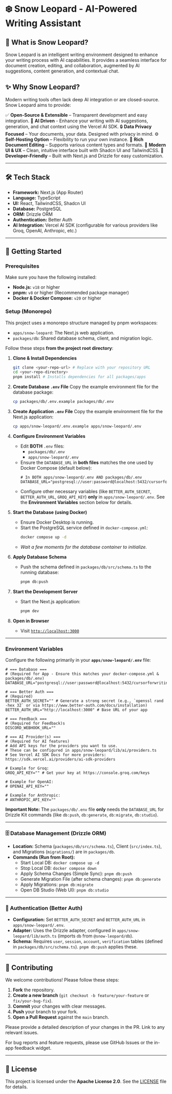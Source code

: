 # ❄️ Snow Leopard - AI-Powered Writing Assistant

## 🎯 What is Snow Leopard?
Snow Leopard is an intelligent writing environment designed to enhance your writing process with AI capabilities. It provides a seamless interface for document creation, editing, and collaboration, augmented by AI suggestions, content generation, and contextual chat.

## ✨ Why Snow Leopard?
Modern writing tools often lack deep AI integration or are closed-source. Snow Leopard aims to provide:

✅ **Open-Source & Extensible** – Transparent development and easy integration.
🦾 **AI Driven** - Enhance your writing with AI suggestions, generation, and chat context using the Vercel AI SDK.
🔒 **Data Privacy Focused** – Your documents, your data. Designed with privacy in mind.
⚙️ **Self-Hosting Option** – Flexibility to run your own instance.
📄 **Rich Document Editing** – Supports various content types and formats.
🎨 **Modern UI & UX** – Clean, intuitive interface built with Shadcn UI and TailwindCSS.
🚀 **Developer-Friendly** – Built with Next.js and Drizzle for easy customization.

---

## 🛠️ Tech Stack
*   **Framework:** Next.js (App Router)
*   **Language:** TypeScript
*   **UI:** React, TailwindCSS, Shadcn UI
*   **Database:** PostgreSQL
*   **ORM:** Drizzle ORM
*   **Authentication:** Better Auth
*   **AI Integration:** Vercel AI SDK (configurable for various providers like Groq, OpenAI, Anthropic, etc.)

---

## 🚀 Getting Started

### Prerequisites
Make sure you have the following installed:
*   **Node.js:** `v18` or higher
*   **pnpm:** `v8` or higher (Recommended package manager)
*   **Docker & Docker Compose:** `v20` or higher

### Setup (Monorepo)

This project uses a monorepo structure managed by pnpm workspaces:
*   `apps/snow-leopard`: The Next.js web application.
*   `packages/db`: Shared database schema, client, and migration logic.

Follow these steps **from the project root directory**:

1.  **Clone & Install Dependencies**
    ```bash
    git clone <your-repo-url> # Replace with your repository URL
    cd <your-repo-directory>
    pnpm install # Installs dependencies for all packages/apps
    ```

2.  **Create Database `.env` File**
    Copy the example environment file for the database package:
    ```bash
    cp packages/db/.env.example packages/db/.env
    ```

3.  **Create Application `.env` File**
    Copy the example environment file for the Next.js application:
    ```bash
    cp apps/snow-leopard/.env.example apps/snow-leopard/.env
    ```

4.  **Configure Environment Variables**
    *   Edit **BOTH** `.env` files:
        *   `packages/db/.env`
        *   `apps/snow-leopard/.env`
    *   Ensure the `DATABASE_URL` in **both files** matches the one used by Docker Compose (default below):
        ```dotenv
        # In BOTH apps/snow-leopard/.env AND packages/db/.env
        DATABASE_URL="postgresql://user:password@localhost:5432/cursorforwriting_db"
        ```
    *   Configure other necessary variables (like `BETTER_AUTH_SECRET`, `BETTER_AUTH_URL`, `GROQ_API_KEY`) **only** in `apps/snow-leopard/.env`. See the **Environment Variables** section below for details.

5.  **Start the Database (using Docker)**
    *   Ensure Docker Desktop is running.
    *   Start the PostgreSQL service defined in `docker-compose.yml`:
        ```bash
        docker compose up -d
        ```
    *   *Wait a few moments for the database container to initialize.*

6.  **Apply Database Schema**
    *   Push the schema defined in `packages/db/src/schema.ts` to the running database:
        ```bash
        pnpm db:push
        ```

7.  **Start the Development Server**
    *   Start the Next.js application:
        ```bash
        pnpm dev
        ```

8.  **Open in Browser**
    *   Visit [`http://localhost:3000`](http://localhost:3000)

---

### Environment Variables
Configure the following primarily in your **`apps/snow-leopard/.env`** file:

```dotenv
# === Database ===
# (Required for App - Ensure this matches your docker-compose.yml & packages/db/.env)
DATABASE_URL="postgresql://user:password@localhost:5432/cursorforwriting_db"

# === Better Auth ===
# (Required)
BETTER_AUTH_SECRET="" # Generate a strong secret (e.g., `openssl rand -hex 32` or via https://www.better-auth.com/docs/installation)
BETTER_AUTH_URL="http://localhost:3000" # Base URL of your app

# === Feedback ===
# (Required for Feedback)s
DISCORD_WEBHOOK_URL="" 

# === AI Provider(s) ===
# (Required for AI features)
# Add API keys for the providers you want to use.
# These can be configured in apps/snow-leopard/lib/ai/providers.ts
# See Vercel AI SDK Docs for more providers: https://sdk.vercel.ai/providers/ai-sdk-providers

# Example for Groq:
GROQ_API_KEY="" # Get your key at https://console.groq.com/keys

# Example for OpenAI:
# OPENAI_API_KEY=""

# Example for Anthropic:
# ANTHROPIC_API_KEY=""
```

**Important Note:** The `packages/db/.env` file **only** needs the `DATABASE_URL` for Drizzle Kit commands (like `db:push`, `db:generate`, `db:migrate`, `db:studio`).

---

### 🗄️ Database Management (Drizzle ORM)

*   **Location:** Schema (`packages/db/src/schema.ts`), Client (`src/index.ts`), and Migrations (`migrations/`) are in `packages/db`.
*   **Commands (Run from Root):**
    *   Start Local DB: `docker compose up -d`
    *   Stop Local DB: `docker compose down`
    *   Apply Schema Changes (Simple Sync): `pnpm db:push`
    *   Generate Migration File (after schema changes): `pnpm db:generate`
    *   Apply Migrations: `pnpm db:migrate`
    *   Open DB Studio (Web UI): `pnpm db:studio`

---

### 🔐 Authentication (Better Auth)

*   **Configuration:** Set `BETTER_AUTH_SECRET` and `BETTER_AUTH_URL` in `apps/snow-leopard/.env`.
*   **Adapter:** Uses the Drizzle adapter, configured in `apps/snow-leopard/lib/auth.ts` (imports `db` from `@snow-leopard/db`).
*   **Schema:** Requires `user`, `session`, `account`, `verification` tables (defined in `packages/db/src/schema.ts`). `pnpm db:push` applies these.

---

## 🤝 Contributing

We welcome contributions! Please follow these steps:

1.  **Fork** the repository.
2.  **Create a new branch** (`git checkout -b feature/your-feature` or `fix/your-bug-fix`).
4.  **Commit** your changes with clear messages.
5.  **Push** your branch to your fork.
6.  **Open a Pull Request** against the `main` branch.

Please provide a detailed description of your changes in the PR. Link to any relevant issues.

For bug reports and feature requests, please use GitHub Issues or the in-app feedback widget.

---

## 📜 License

This project is licensed under the **Apache License 2.0**. See the [LICENSE](LICENSE) file for details.
